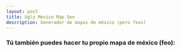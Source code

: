 ```yaml
---
layout: post
title: Ugly Mexico Map Gen
description: Generador de mapas de méxico (pero feos)
---
```


### Tú también puedes hacer tu propio mapa de méxico (feo):
<div id="observablehq-map-b1b04503" align="center" style="width: 100%;></div>
<div id="observablehq-viewof-fillWeight-b1b04503"></div>
<div id="observablehq-viewof-hachureGap-b1b04503"></div>
<div id="observablehq-viewof-bowing-b1b04503"></div>
<div id="observablehq-viewof-roughness-b1b04503"></div>

<script type="module">
import {Runtime, Inspector} from "https://cdn.jsdelivr.net/npm/@observablehq/runtime@4/dist/runtime.js";
import define from "https://api.observablehq.com/d/76d838853470aad8.js?v=3";
new Runtime().module(define, name => {
  if (name === "map") return new Inspector(document.querySelector("#observablehq-map-b1b04503"));
  if (name === "viewof fillWeight") return new Inspector(document.querySelector("#observablehq-viewof-fillWeight-b1b04503"));
  if (name === "viewof hachureGap") return new Inspector(document.querySelector("#observablehq-viewof-hachureGap-b1b04503"));
  if (name === "viewof bowing") return new Inspector(document.querySelector("#observablehq-viewof-bowing-b1b04503"));
  if (name === "viewof roughness") return new Inspector(document.querySelector("#observablehq-viewof-roughness-b1b04503"));
});
</script>
